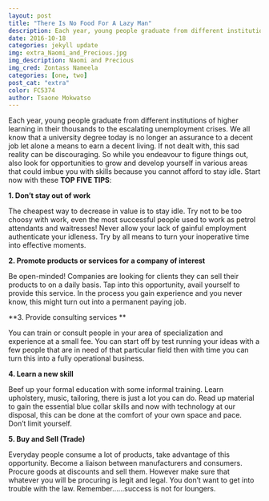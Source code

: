 ```yaml
---
layout: post
title: "There Is No Food For A Lazy Man"
description: Each year, young people graduate from different institutions of higher learning in their thousands to the escalating unemployment crises. We all know that a university degree today is no longer an assurance to a decent job let alone a means to earn a decent living.
date: 2016-10-18
categories: jekyll update
img: extra_Naomi_and_Precious.jpg
img_description: Naomi and Precious
img_cred: Zontass Nameela
categories: [one, two]
post_cat: "extra"
color: FC5374
author: Tsaone Mokwatso
---
```

Each year, young people graduate from different institutions of higher learning in their thousands to the escalating unemployment crises. We all know that a university degree today is no longer an assurance to a decent job let alone a means to earn a decent living. If not dealt with, this sad reality can be discouraging. So while you endeavour to figure things out, also look for opportunities to grow and develop yourself in various areas that could imbue you with skills because you cannot afford to stay idle.  Start now with these **TOP FIVE TIPS**:

**1. Don’t stay out of work**

The cheapest way to decrease in value is to stay idle. Try not to be too choosy with work, even the most successful people used to work as petrol attendants and waitresses! Never allow your lack of gainful employment authenticate your idleness. Try by all means to turn your inoperative time into effective moments. 

**2. Promote products or services for a company of interest**

Be open-minded! Companies are looking for clients they can sell their products to on a daily basis. Tap into this opportunity, avail yourself to provide this service. In the process you gain experience and you never know, this might turn out into a permanent paying job. 

**3. Provide consulting services **

You can train or consult people in your area of specialization and experience at a small fee. You can start off by test running your ideas with a few people that are in need of that particular field then with time you can turn this into a fully operational business. 

**4. Learn a new skill**

Beef up your formal education with some informal training. Learn upholstery, music, tailoring, there is just a lot you can do. Read up material to gain the essential blue collar skills and now with technology at our disposal, this can be done at the comfort of your own space and pace. Don’t limit yourself.

**5. Buy and Sell (Trade)**

Everyday people consume a lot of products, take advantage of this opportunity. Become a liaison between manufacturers and consumers. Procure goods at discounts and sell them. However make sure that whatever you will be procuring is legit and legal. You don’t want to get into trouble with the law. Remember……success is not for loungers.